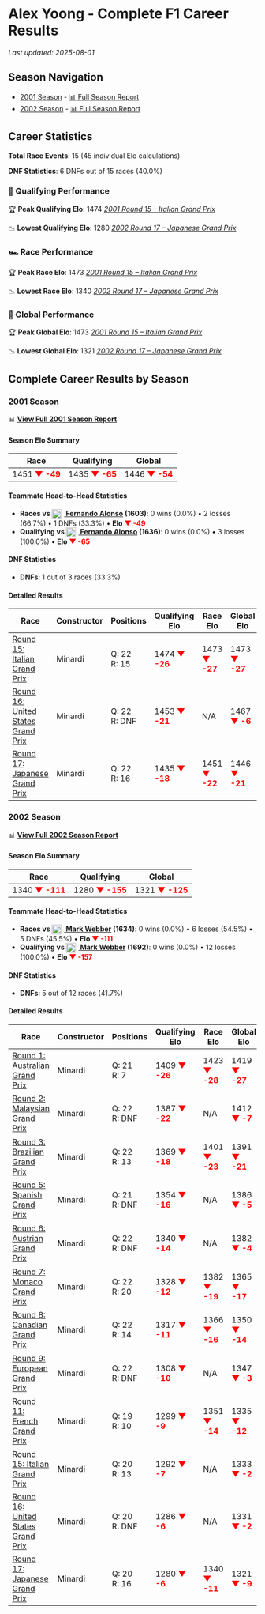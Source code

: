 # Alex Yoong - Complete F1 Career Results

*Last updated: 2025-08-01*

## Season Navigation

- [2001 Season](#2001-season) - [📊 Full Season Report](../seasons/2001-season-report)
- [2002 Season](#2002-season) - [📊 Full Season Report](../seasons/2002-season-report)

## Career Statistics

**Total Race Events**: 15 (45 individual Elo calculations)

**DNF Statistics**: 6 DNFs out of 15 races (40.0%)

### 🏁 Qualifying Performance

🏆 **Peak Qualifying Elo**: 1474
   *[2001 Round 15 – Italian Grand Prix](../seasons/2001-season-report#round-15-italian-grand-prix)*

📉 **Lowest Qualifying Elo**: 1280
   *[2002 Round 17 – Japanese Grand Prix](../seasons/2002-season-report#round-17-japanese-grand-prix)*

### 🏎️ Race Performance

🏆 **Peak Race Elo**: 1473
   *[2001 Round 15 – Italian Grand Prix](../seasons/2001-season-report#round-15-italian-grand-prix)*

📉 **Lowest Race Elo**: 1340
   *[2002 Round 17 – Japanese Grand Prix](../seasons/2002-season-report#round-17-japanese-grand-prix)*

### 🌟 Global Performance

🏆 **Peak Global Elo**: 1473
   *[2001 Round 15 – Italian Grand Prix](../seasons/2001-season-report#round-15-italian-grand-prix)*

📉 **Lowest Global Elo**: 1321
   *[2002 Round 17 – Japanese Grand Prix](../seasons/2002-season-report#round-17-japanese-grand-prix)*


## Complete Career Results by Season

### 2001 Season

📊 **[View Full 2001 Season Report](../seasons/2001-season-report)**

#### Season Elo Summary

| Race | Qualifying | Global |
|------|------------|--------|
| 1451 **<span style="color: red;">▼ -49</span>** | 1435 **<span style="color: red;">▼ -65</span>** | 1446 **<span style="color: red;">▼ -54</span>** |

#### Teammate Head-to-Head Statistics

- **Races vs [<img src="https://upload.wikimedia.org/wikipedia/commons/9/9a/Flag_of_Spain.svg" alt="Spain" width="20" height="auto" style="vertical-align: middle; margin-right: 5px;" onerror="this.outerHTML='🇪🇸'; this.style.marginRight='5px';"/> Fernando Alonso](fernando-alonso) (1603)**: 0 wins (0.0%) • 2 losses (66.7%) • 1 DNFs (33.3%) • **Elo <span style="color: red;">▼ -49</span>**
- **Qualifying vs [<img src="https://upload.wikimedia.org/wikipedia/commons/9/9a/Flag_of_Spain.svg" alt="Spain" width="20" height="auto" style="vertical-align: middle; margin-right: 5px;" onerror="this.outerHTML='🇪🇸'; this.style.marginRight='5px';"/> Fernando Alonso](fernando-alonso) (1636)**: 0 wins (0.0%) • 3 losses (100.0%) • **Elo <span style="color: red;">▼ -65</span>**

#### DNF Statistics

- **DNFs**: 1 out of 3 races (33.3%)

#### Detailed Results

| Race | Constructor | Positions | Qualifying Elo | Race Elo | Global Elo | Teammate |
|------|-------------|-----------|----------------|----------|------------|----------|
| [Round 15: Italian Grand Prix](../seasons/2001-season-report#round-15-italian-grand-prix) | Minardi | Q: 22<br/>R: 15 | 1474 **<span style="color: red;">▼ -26</span>** | 1473 **<span style="color: red;">▼ -27</span>** | 1473 **<span style="color: red;">▼ -27</span>** | [<img src="https://upload.wikimedia.org/wikipedia/commons/9/9a/Flag_of_Spain.svg" alt="Spain" width="20" height="auto" style="vertical-align: middle; margin-right: 5px;" onerror="this.outerHTML='🇪🇸'; this.style.marginRight='5px';"/> Fernando Alonso](fernando-alonso)<br/>Q: 21<br/>R: 13 |
| [Round 16: United States Grand Prix](../seasons/2001-season-report#round-16-united-states-grand-prix) | Minardi | Q: 22<br/>R: DNF | 1453 **<span style="color: red;">▼ -21</span>** | N/A | 1467 **<span style="color: red;">▼ -6</span>** | [<img src="https://upload.wikimedia.org/wikipedia/commons/9/9a/Flag_of_Spain.svg" alt="Spain" width="20" height="auto" style="vertical-align: middle; margin-right: 5px;" onerror="this.outerHTML='🇪🇸'; this.style.marginRight='5px';"/> Fernando Alonso](fernando-alonso)<br/>Q: 17<br/>R: DNF |
| [Round 17: Japanese Grand Prix](../seasons/2001-season-report#round-17-japanese-grand-prix) | Minardi | Q: 22<br/>R: 16 | 1435 **<span style="color: red;">▼ -18</span>** | 1451 **<span style="color: red;">▼ -22</span>** | 1446 **<span style="color: red;">▼ -21</span>** | [<img src="https://upload.wikimedia.org/wikipedia/commons/9/9a/Flag_of_Spain.svg" alt="Spain" width="20" height="auto" style="vertical-align: middle; margin-right: 5px;" onerror="this.outerHTML='🇪🇸'; this.style.marginRight='5px';"/> Fernando Alonso](fernando-alonso)<br/>Q: 18<br/>R: 11 |

### 2002 Season

📊 **[View Full 2002 Season Report](../seasons/2002-season-report)**

#### Season Elo Summary

| Race | Qualifying | Global |
|------|------------|--------|
| 1340 **<span style="color: red;">▼ -111</span>** | 1280 **<span style="color: red;">▼ -155</span>** | 1321 **<span style="color: red;">▼ -125</span>** |

#### Teammate Head-to-Head Statistics

- **Races vs [<img src="https://upload.wikimedia.org/wikipedia/commons/8/88/Flag_of_Australia_%28converted%29.svg" alt="Australia" width="20" height="auto" style="vertical-align: middle; margin-right: 5px;" onerror="this.outerHTML='🇦🇺'; this.style.marginRight='5px';"/> Mark Webber](mark-webber) (1634)**: 0 wins (0.0%) • 6 losses (54.5%) • 5 DNFs (45.5%) • **Elo <span style="color: red;">▼ -111</span>**
- **Qualifying vs [<img src="https://upload.wikimedia.org/wikipedia/commons/8/88/Flag_of_Australia_%28converted%29.svg" alt="Australia" width="20" height="auto" style="vertical-align: middle; margin-right: 5px;" onerror="this.outerHTML='🇦🇺'; this.style.marginRight='5px';"/> Mark Webber](mark-webber) (1692)**: 0 wins (0.0%) • 12 losses (100.0%) • **Elo <span style="color: red;">▼ -157</span>**

#### DNF Statistics

- **DNFs**: 5 out of 12 races (41.7%)

#### Detailed Results

| Race | Constructor | Positions | Qualifying Elo | Race Elo | Global Elo | Teammate |
|------|-------------|-----------|----------------|----------|------------|----------|
| [Round 1: Australian Grand Prix](../seasons/2002-season-report#round-1-australian-grand-prix) | Minardi | Q: 21<br/>R: 7 | 1409 **<span style="color: red;">▼ -26</span>** | 1423 **<span style="color: red;">▼ -28</span>** | 1419 **<span style="color: red;">▼ -27</span>** | [<img src="https://upload.wikimedia.org/wikipedia/commons/8/88/Flag_of_Australia_%28converted%29.svg" alt="Australia" width="20" height="auto" style="vertical-align: middle; margin-right: 5px;" onerror="this.outerHTML='🇦🇺'; this.style.marginRight='5px';"/> Mark Webber](mark-webber)<br/>Q: 18<br/>R: 5 |
| [Round 2: Malaysian Grand Prix](../seasons/2002-season-report#round-2-malaysian-grand-prix) | Minardi | Q: 22<br/>R: DNF | 1387 **<span style="color: red;">▼ -22</span>** | N/A | 1412 **<span style="color: red;">▼ -7</span>** | [<img src="https://upload.wikimedia.org/wikipedia/commons/8/88/Flag_of_Australia_%28converted%29.svg" alt="Australia" width="20" height="auto" style="vertical-align: middle; margin-right: 5px;" onerror="this.outerHTML='🇦🇺'; this.style.marginRight='5px';"/> Mark Webber](mark-webber)<br/>Q: 21<br/>R: DNF |
| [Round 3: Brazilian Grand Prix](../seasons/2002-season-report#round-3-brazilian-grand-prix) | Minardi | Q: 22<br/>R: 13 | 1369 **<span style="color: red;">▼ -18</span>** | 1401 **<span style="color: red;">▼ -23</span>** | 1391 **<span style="color: red;">▼ -21</span>** | [<img src="https://upload.wikimedia.org/wikipedia/commons/8/88/Flag_of_Australia_%28converted%29.svg" alt="Australia" width="20" height="auto" style="vertical-align: middle; margin-right: 5px;" onerror="this.outerHTML='🇦🇺'; this.style.marginRight='5px';"/> Mark Webber](mark-webber)<br/>Q: 20<br/>R: 11 |
| [Round 5: Spanish Grand Prix](../seasons/2002-season-report#round-5-spanish-grand-prix) | Minardi | Q: 21<br/>R: DNF | 1354 **<span style="color: red;">▼ -16</span>** | N/A | 1386 **<span style="color: red;">▼ -5</span>** | [<img src="https://upload.wikimedia.org/wikipedia/commons/8/88/Flag_of_Australia_%28converted%29.svg" alt="Australia" width="20" height="auto" style="vertical-align: middle; margin-right: 5px;" onerror="this.outerHTML='🇦🇺'; this.style.marginRight='5px';"/> Mark Webber](mark-webber)<br/>Q: 20<br/>R: DNF |
| [Round 6: Austrian Grand Prix](../seasons/2002-season-report#round-6-austrian-grand-prix) | Minardi | Q: 22<br/>R: DNF | 1340 **<span style="color: red;">▼ -14</span>** | N/A | 1382 **<span style="color: red;">▼ -4</span>** | [<img src="https://upload.wikimedia.org/wikipedia/commons/8/88/Flag_of_Australia_%28converted%29.svg" alt="Australia" width="20" height="auto" style="vertical-align: middle; margin-right: 5px;" onerror="this.outerHTML='🇦🇺'; this.style.marginRight='5px';"/> Mark Webber](mark-webber)<br/>Q: 21<br/>R: 12 |
| [Round 7: Monaco Grand Prix](../seasons/2002-season-report#round-7-monaco-grand-prix) | Minardi | Q: 22<br/>R: 20 | 1328 **<span style="color: red;">▼ -12</span>** | 1382 **<span style="color: red;">▼ -19</span>** | 1365 **<span style="color: red;">▼ -17</span>** | [<img src="https://upload.wikimedia.org/wikipedia/commons/8/88/Flag_of_Australia_%28converted%29.svg" alt="Australia" width="20" height="auto" style="vertical-align: middle; margin-right: 5px;" onerror="this.outerHTML='🇦🇺'; this.style.marginRight='5px';"/> Mark Webber](mark-webber)<br/>Q: 20<br/>R: 11 |
| [Round 8: Canadian Grand Prix](../seasons/2002-season-report#round-8-canadian-grand-prix) | Minardi | Q: 22<br/>R: 14 | 1317 **<span style="color: red;">▼ -11</span>** | 1366 **<span style="color: red;">▼ -16</span>** | 1350 **<span style="color: red;">▼ -14</span>** | [<img src="https://upload.wikimedia.org/wikipedia/commons/8/88/Flag_of_Australia_%28converted%29.svg" alt="Australia" width="20" height="auto" style="vertical-align: middle; margin-right: 5px;" onerror="this.outerHTML='🇦🇺'; this.style.marginRight='5px';"/> Mark Webber](mark-webber)<br/>Q: 21<br/>R: 11 |
| [Round 9: European Grand Prix](../seasons/2002-season-report#round-9-european-grand-prix) | Minardi | Q: 22<br/>R: DNF | 1308 **<span style="color: red;">▼ -10</span>** | N/A | 1347 **<span style="color: red;">▼ -3</span>** | [<img src="https://upload.wikimedia.org/wikipedia/commons/8/88/Flag_of_Australia_%28converted%29.svg" alt="Australia" width="20" height="auto" style="vertical-align: middle; margin-right: 5px;" onerror="this.outerHTML='🇦🇺'; this.style.marginRight='5px';"/> Mark Webber](mark-webber)<br/>Q: 20<br/>R: 15 |
| [Round 11: French Grand Prix](../seasons/2002-season-report#round-11-french-grand-prix) | Minardi | Q: 19<br/>R: 10 | 1299 **<span style="color: red;">▼ -9</span>** | 1351 **<span style="color: red;">▼ -14</span>** | 1335 **<span style="color: red;">▼ -12</span>** | [<img src="https://upload.wikimedia.org/wikipedia/commons/8/88/Flag_of_Australia_%28converted%29.svg" alt="Australia" width="20" height="auto" style="vertical-align: middle; margin-right: 5px;" onerror="this.outerHTML='🇦🇺'; this.style.marginRight='5px';"/> Mark Webber](mark-webber)<br/>Q: 18<br/>R: 8 |
| [Round 15: Italian Grand Prix](../seasons/2002-season-report#round-15-italian-grand-prix) | Minardi | Q: 20<br/>R: 13 | 1292 **<span style="color: red;">▼ -7</span>** | N/A | 1333 **<span style="color: red;">▼ -2</span>** | [<img src="https://upload.wikimedia.org/wikipedia/commons/8/88/Flag_of_Australia_%28converted%29.svg" alt="Australia" width="20" height="auto" style="vertical-align: middle; margin-right: 5px;" onerror="this.outerHTML='🇦🇺'; this.style.marginRight='5px';"/> Mark Webber](mark-webber)<br/>Q: 19<br/>R: DNF |
| [Round 16: United States Grand Prix](../seasons/2002-season-report#round-16-united-states-grand-prix) | Minardi | Q: 20<br/>R: DNF | 1286 **<span style="color: red;">▼ -6</span>** | N/A | 1331 **<span style="color: red;">▼ -2</span>** | [<img src="https://upload.wikimedia.org/wikipedia/commons/8/88/Flag_of_Australia_%28converted%29.svg" alt="Australia" width="20" height="auto" style="vertical-align: middle; margin-right: 5px;" onerror="this.outerHTML='🇦🇺'; this.style.marginRight='5px';"/> Mark Webber](mark-webber)<br/>Q: 18<br/>R: DNF |
| [Round 17: Japanese Grand Prix](../seasons/2002-season-report#round-17-japanese-grand-prix) | Minardi | Q: 20<br/>R: 16 | 1280 **<span style="color: red;">▼ -6</span>** | 1340 **<span style="color: red;">▼ -11</span>** | 1321 **<span style="color: red;">▼ -9</span>** | [<img src="https://upload.wikimedia.org/wikipedia/commons/8/88/Flag_of_Australia_%28converted%29.svg" alt="Australia" width="20" height="auto" style="vertical-align: middle; margin-right: 5px;" onerror="this.outerHTML='🇦🇺'; this.style.marginRight='5px';"/> Mark Webber](mark-webber)<br/>Q: 19<br/>R: 10 |

